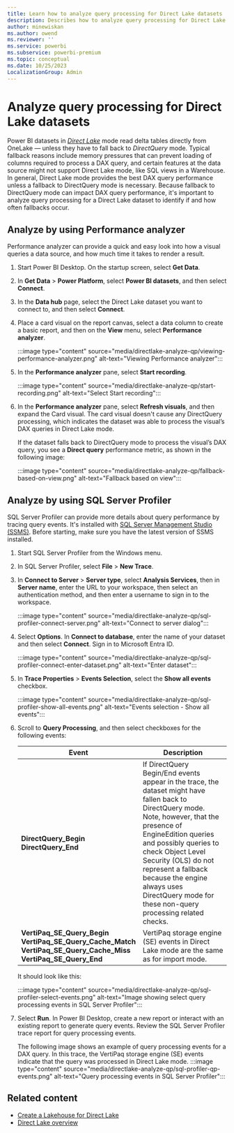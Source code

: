 ```yaml
---
title: Learn how to analyze query processing for Direct Lake datasets
description: Describes how to analyze query processing for Direct Lake datasets.
author: minewiskan
ms.author: owend
ms.reviewer: ''
ms.service: powerbi
ms.subservice: powerbi-premium
ms.topic: conceptual
ms.date: 10/25/2023
LocalizationGroup: Admin
---
```

# Analyze query processing for Direct Lake datasets

Power BI datasets in [*Direct Lake*](directlake-overview.md) mode read delta tables directly from OneLake — unless they have to fall back to *DirectQuery* mode. Typical fallback reasons include memory pressures that can prevent loading of columns required to process a DAX query, and certain features at the data source might not support Direct Lake mode, like SQL views in a Warehouse. In general, Direct Lake mode provides the best DAX query performance unless a fallback to DirectQuery mode is necessary. Because fallback to DirectQuery mode can impact DAX query performance, it's important to analyze query processing for a Direct Lake dataset to identify if and how often fallbacks occur.

## Analyze by using Performance analyzer

Performance analyzer can provide a quick and easy look into how a visual queries a data source, and how much time it takes to render a result.

1. Start Power BI Desktop. On the startup screen, select **Get Data**.

1. In **Get Data** > **Power Platform**, select **Power BI datasets**, and then select **Connect**.

1. In the **Data hub** page, select the Direct Lake dataset you want to connect to, and then select **Connect**.

1. Place a card visual on the report canvas, select a data column to create a basic report, and then on the **View** menu, select **Performance analyzer**.

    :::image type="content" source="media/directlake-analyze-qp/viewing-performance-analyzer.png" alt-text="Viewing Performance analyzer":::

1. In the **Performance analyzer** pane, select **Start recording**.

    :::image type="content" source="media/directlake-analyze-qp/start-recording.png" alt-text="Select Start recording":::

1. In the **Performance analyzer** pane, select **Refresh visuals**, and then expand the Card visual. The card visual doesn't cause any DirectQuery processing, which indicates the dataset was able to process the visual’s DAX queries in Direct Lake mode.

    If the dataset falls back to DirectQuery mode to process the visual’s DAX query, you see a **Direct query** performance metric, as shown in the following image:

    :::image type="content" source="media/directlake-analyze-qp/fallback-based-on-view.png" alt-text="Fallback based on view":::

## Analyze by using SQL Server Profiler

SQL Server Profiler can provide more details about query performance by tracing query events. It's installed with [SQL Server Management Studio (SSMS)](/sql/ssms/download-sql-server-management-studio-ssms). Before starting, make sure you have the latest version of SSMS installed.

1. Start SQL Server Profiler from the Windows menu.

1. In SQL Server Profiler, select **File** > **New Trace**.

1. In **Connect to Server** > **Server type**, select **Analysis Services**, then in **Server name**, enter the URL to your workspace, then select an authentication method, and then enter a username to sign in to the workspace.

    :::image type="content" source="media/directlake-analyze-qp/sql-profiler-connect-server.png" alt-text="Connect to server dialog":::

1. Select **Options**. In **Connect to database**, enter the name of your dataset and then select **Connect**. Sign in to Microsoft Entra ID.

    :::image type="content" source="media/directlake-analyze-qp/sql-profiler-connect-enter-dataset.png" alt-text="Enter dataset":::

1. In **Trace Properties** > **Events Selection**, select the **Show all events** checkbox.

    :::image type="content" source="media/directlake-analyze-qp/sql-profiler-show-all-events.png" alt-text="Events selection - Show all events":::

1. Scroll to **Query Processing**, and then select checkboxes for the following events:

    |Event  |Description  |
    |---------|---------|
    |**DirectQuery_Begin**</BR>**DirectQuery_End**     |   If DirectQuery Begin/End events appear in the trace, the dataset might have fallen back to DirectQuery mode. Note, however, that the presence of EngineEdition queries and possibly queries to check Object Level Security (OLS) do not represent a fallback because the engine always uses DirectQuery mode for these non-query processing related checks.        |
    |**VertiPaq_SE_Query_Begin**</BR> **VertiPaq_SE_Query_Cache_Match**</BR> **VertiPaq_SE_Query_Cache_Miss**</BR> **VertiPaq_SE_Query_End**     |  VertiPaq storage engine (SE) events in Direct Lake mode are the same as for import mode.      |

    It should look like this:

    :::image type="content" source="media/directlake-analyze-qp/sql-profiler-select-events.png" alt-text="Image showing select query processing events in SQL Server Profiler":::

1. Select **Run**. In Power BI Desktop, create a new report or interact with an existing report to generate query events. Review the SQL Server Profiler trace report for query processing events.

    The following image shows an example of query processing events for a DAX query. In this trace, the VertiPaq storage engine (SE) events indicate that the query was processed in Direct Lake mode.
    :::image type="content" source="media/directlake-analyze-qp/sql-profiler-qp-events.png" alt-text="Query processing events in SQL Server Profiler":::

## Related content

- [Create a Lakehouse for Direct Lake](directlake-create-lakehouse.md)  
- [Direct Lake overview](directlake-overview.md)
